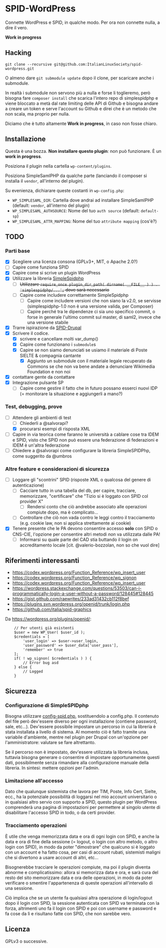 # SPID-WordPress
Connette WordPress e SPID, in qualche modo. Per ora non connette nulla, a dire il vero.

**Work in progress**

## Hacking

    git clone --recursive git@github.com:ItalianLinuxSociety/spid-wordpress.git

O almeno dare `git submodule update` dopo il clone, per scaricare anche i submodule.

In realtà i submodule non servono più a nulla e forse li toglieremo, però bisogna fare `composer install`
che scarica l'intero repo di simplespidphp e viene bloccato a metà dal rate limiting delle API di Github
e bisogna andare a creare un token e serve l'account su Github e direi che è un metodo che non scala,
ma proprio per nulla.

Diciamo che è tutto altamente **Work in progress**, in caso non fosse chiaro.

## Installazione
Questa è una bozza. **Non installare questo plugin**: non può funzionare. È un **work in progress**.

Posiziona il plugin nella cartella `wp-content/plugins`.

Posiziona SimpleSamlPHP da qualche parte (lanciando il composer si installa il `vendor`, all'interno del plugin).

Su evenienza, dichiarare queste costanti in `wp-config.php`:

* `WP_SIMPLESAML_DIR`: Cartella dove andrai ad installare SimpleSamlPHP (default: `vendor`, all'interno del plugin)
* `WP_SIMPLESAML_AUTHSOURCE`: Nome del tuo `auth source` (default: `default-sp`)
* `WP_SIMPLESAML_ATTR_MAPPING`: Nome del tuo `attribute mapping` (cos'è?)

## TODO

### Parti base
- [X] Scegliere una licenza consona (GPLv3+, MIT, o Apache 2.0?)
- [ ] Capire come funziona SPID
- [X] Capire come si scrive un plugin WordPress
- [X] Utilizzare la libreria [SimpleSpidphp](https://github.com/dev4pa/simplespidphp)
    - [ ] ~~Utilizzare `require_once plugin_dir_path( dirname( __FILE__ ) ) . 'simplespidphp/...';` dove sarà necessario~~
    - [ ] Capire come includere correttamente SimpleSpidphp
        - [ ] Capire come includere versioni che non siano la v2.0, se servisse (simplespidphp-1.0 non è una versione valida, per Composer)
        - [ ] Capire perché tra le dipendenze ci sia uno specifico commit, o forse in generale l'ultimo commit sul master, di saml2, invece che una versione stabile
- [X] Trarre ispirazione da [SPID-Drupal](https://github.com/dev4pa/spid-drupal)
- [X] Scrivere il codice.
    - [X] scrivere e cancellare molti var_dump()
    - [X] Capire come funzionano i `submodule`s
    - [X] Capire se non siamo denunciati se usiamo il materiale di Poste SIELTE & compagnia cantante
        - [X] Aggiunto un submodule con il materiale legale recuperato da Commons se che non va bene andate a denunciare Wikimedia Foundation e non noi
- [X] contattare gente da contattare
- [X] Integrazione pulsante SP 
    - [ ] Capire come gestire il fatto che in futuro possano esserci nuovi IDP (= monitorare la situazione e aggiungerli a mano?)

### Test, debugging, prove
- [ ] Attendere gli ambienti di test
    - [ ] Chiederli a @salvorapi?
    - [X] procurarsi esempi di risposta XML
- [ ] Capire in via teorica come faranno le università a cablare cose tra IDEM e SPID, visto che SPID non può essere una federazione di federazioni e IDEM è un'altra federazione
- [ ] Chiedere a @salvorapi come configurare la libreria SimpleSPIDPhp, come suggerito da @umbros

### Altre feature e considerazioni di sicurezza
- [ ] Loggare gli "scontrini" SPID (risposte XML o qualcosa del genere di autenticazione)
    - [ ] Cacciare tutto in una tabella del db, per capire, tracciare, memorizzare, "certificare" che "Tizio si è loggato con SPID col provider X"
        - [ ] Rendersi conto che ciò andrebbe associato alle operazioni compiute dopo, ma è complicato...
    - [ ] Controllare che ciò non vada contro le leggi contro il tracciamento (e.g. cookie law, non si applica strettamente ai cookie)
- [X] Tenere presente che le PA devono consentire accesso **solo** con SPID o CNS-CIE, l'opzione per consentire altri metodi *non* va utilizzata dalle PA!
    - [ ] Informarsi su quale parte del CAD stia buttando il login on accreditamento locale [cit. @valerio-bozzolan, non so che vuol dire]

## Riferimenti interessanti
* https://codex.wordpress.org/Function_Reference/wp_insert_user
* https://codex.wordpress.org/Function_Reference/wp_signon
* https://codex.wordpress.org/Function_Reference/wp_insert_user
* https://wordpress.stackexchange.com/questions/53503/can-i-programmatically-login-a-user-without-a-password/128445#128445
* https://gist.github.com/raewrites/233ad31432cb112f8bef
* https://plugins.svn.wordpress.org/openid/trunk/login.php
* https://github.com/italia/spid-graphics

Da https://wordpress.org/plugins/openid/:
```
    // Per utenti già esistenti
    $user = new WP_User( $user_id );
    $credentials = [
        'user_login' => $user->user_login,
        'user_password' => $user_data['user_pass'],
        'remember' => true
    ];
    if( ! wp_signon( $credentials ) ) {
        // Error bug asd
    } else {
        // Logged
    }
````

## Sicurezza

### Configurazione di SimpleSPIDphp
Bisogna utilizzare [config-spid.php](https://github.com/italia/spid-simplesamlphp/tree/master/config-templates/config-spid.php),
sostituendolo a config.php. Il contenuto del file però dev'essere diverso per ogni
installazione (contiene password, sale, etc...). Dev'essere possibile impostare
un percorso in cui la libreria è stata installata a livello di sistema. Al momento
ciò è fatto tramite una variabile d'ambiente, mentre nel plugin per Drupal con
un'opzione per l'amministratore: valutare se fare altrettanto.

Se il percorso non è impostato, dev'essere utilizzata la libreria inclusa,
tuttavia bisogna generare o consentire di impostare opportunamente questi
dati, possibilmente senza rimandare alla configurazione manuale della
libreria. In sintesi: mettere opzioni per l'admin.

### Limitazione all'accesso
Dato che qualunque sistemista che lavora per TIM, Poste, Info Cert, Sielte, ecc.,
ha la potenziale possibilità di loggarsi nel mio account universitario o in
qualsiasi altro servio con supporto a SPID, questo plugin per WordPress comprenderà
una pagina di impostazioni per permettere al singolo utente di disabilitare l'accesso
SPID in todo, o da certi provider.

### Tracciamento operazioni
È utile che venga memorizzata data e ora di ogni login con SPID, e anche la data e ora
di fine della sessione (= logout, o login con altro metodo, o altro login con SPID),
in modo da poter "dimostrare" che qualcuno si è loggato con un account e ha fatto cosa,
per casi di account rubati, sistemisti maligni che si divertono a usare account di altri,
etc...

Bisognerebbe tracciare le operazioni compiute, ma poi il plugin diventa abnorme e
complicatissimo: allora si memorizza data e ora, e sarà cura del resto del sito memorizzare
data e ora delle operazioni, in modo da poter verificare o smentire l'appartenenza di
queste operazioni all'intervallo di una sessione.

Ciò implica che se un utente fa qualsiasi altra operazione di login/logout dopo il
login con SPID, la sessione autenticata con SPID va terminata con la forza, altrimenti
uno fa il login con SPID e poi con username e password e fa cose da lì e risultano fatte
con SPID, che non sarebbe vero.

## Licenza
GPLv3 o successive.
